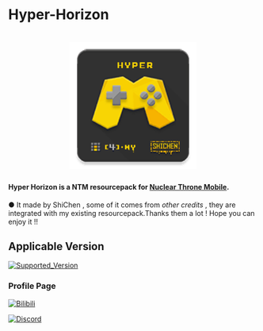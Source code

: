 # Hyper-Horizon

[<h1 align="center">
<img src="icon.png" 
     alt="icon" 
     height="256"></h1>](icon.png)

#### Hyper Horizon is a NTM resourcepack for [Nuclear Throne Mobile](https://toncho.itch.io/nuclear-throne-mobile).

● It made by ShiChen , some of it comes from *other credits* , they are integrated with my existing resourcepack.Thanks them a lot ! Hope you can enjoy it !!

## Applicable Version

[![Supported_Version](https://img.shields.io/badge/b2.6.1_build2616-505DDC?label=Supported_Game_Version&logo=itch.io)](https://toncho.itch.io/nuclear-throne-mobile)



### Profile Page

[![Bilibili](https://img.shields.io/badge/%40ShiChen-B0466A?style=flat-square&logo=bilibili&logoColor=FFFFFF&labelColor=FF6699)](https://space.bilibili.com/420780210)

[![Discord](https://img.shields.io/badge/%40KCD_shichen-303885?style=flat-square&logo=discord&logoColor=FFFFFF&labelColor=505DDC)](https://discordapp.com/users/1030881575912615946)
